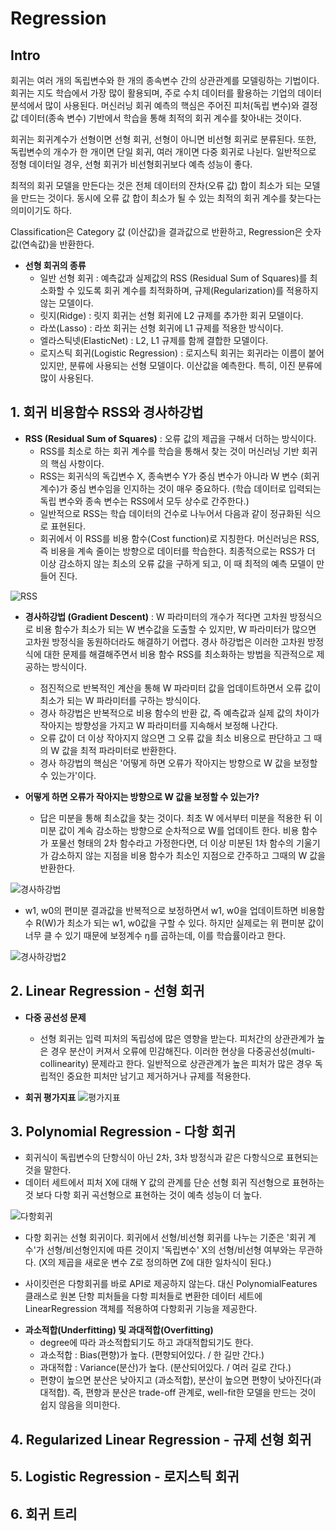 # Regression

## Intro
회귀는 여러 개의 독립변수와 한 개의 종속변수 간의 상관관계를 모델링하는 기법이다. 회귀는 지도 학습에서 가장 많이 활용되며, 주로 수치 데이터를 활용하는 기업의 데이터 분석에서 많이 사용된다.
머신러닝 회귀 예측의 핵심은 주어진 피처(독립 변수)와 결정 값 데이터(종속 변수) 기반에서 학습을 통해 최적의 회귀 계수를 찾아내는 것이다.

회귀는 회귀계수가 선형이면 선형 회귀, 선형이 아니면 비선형 회귀로 분류된다. 또한, 독립변수의 개수가 한 개이면 단일 회귀, 여러 개이면 다중 회귀로 나뉜다. 일반적으로 정형 데이터일 경우, 선형 회귀가 비선형회귀보다 예측 성능이 좋다.

최적의 회귀 모델을 만든다는 것은 전체 데이터의 잔차(오류 값) 합이 최소가 되는 모델을 만드는 것이다. 동시에 오류 값 합이 최소가 될 수 있는 최적의 회귀 계수를 찾는다는 의미이기도 하다.

Classification은 Category 값 (이산값)을 결과값으로 반환하고, Regression은 숫자값(연속값)을 반환한다.

* **선형 회귀의 종류**
  - 일반 선형 회귀 : 예측값과 실제값의 RSS (Residual Sum of Squares)를 최소화할 수 있도록 회귀 계수를 최적화하며, 규제(Regularization)를 적용하지 않는 모델이다.
  - 릿지(Ridge) : 릿지 회귀는 선형 회귀에 L2 규제를 추가한 회귀 모델이다.
  - 라쏘(Lasso) : 라쏘 회귀는 선형 회귀에 L1 규제를 적용한 방식이다.
  - 엘라스틱넷(ElasticNet) : L2, L1 규제를 함께 결합한 모델이다.
  - 로지스틱 회귀(Logistic Regression) : 로지스틱 회귀는 회귀라는 이름이 붙어 있지만, 분류에 사용되는 선형 모델이다. 이산값을 예측한다. 특히, 이진 분류에 많이 사용된다.  


## 1. 회귀 비용함수 RSS와 경사하강법   
* **RSS (Residual Sum of Squares)** : 오류 값의 제곱을 구해서 더하는 방식이다.  
  - RSS를 최소로 하는 회귀 계수를 학습을 통해서 찾는 것이 머신러닝 기반 회귀의 핵심 사항이다.
  - RSS는 회귀식의 독깁변수 X, 종속변수 Y가 중심 변수가 아니라 W 변수 (회귀 계수)가 중심 변수임을 인지하는 것이 매우 중요하다. (학습 데이터로 입력되는 독립 변수와 종속 변수는 RSS에서 모두 상수로 간주한다.)
  - 일반적으로 RSS는 학습 데이터의 건수로 나누어서 다음과 같이 정규화된 식으로 표현된다.
  - 회귀에서 이 RSS를 비용 함수(Cost function)로 지칭한다. 머신러닝은 RSS, 즉 비용을 계속 줄이는 방향으로 데이터를 학습한다. 최종적으로는 RSS가 더 이상 감소하지 않는 최소의 오류 값을 구하게 되고, 이 때 최적의 예측 모델이 만들어 진다.  

![RSS](https://user-images.githubusercontent.com/58073455/73270653-6d66db00-4222-11ea-8d70-6f315594a14f.PNG)

  
* **경사하강법 (Gradient Descent)** : W 파라미터의 개수가 적다면 고차원 방정식으로 비용 함수가 최소가 되는 W 변수값을 도출할 수 있지만, W 파라미터가 많으면 고차원 방정식을 동원하더라도 해결하기 어렵다. 경사 하강법은 이러한 고차원 방정식에 대한 문제를 해결해주면서 비용 함수 RSS를 최소화하는 방법을 직관적으로 제공하는 방식이다.  
  - 점진적으로 반복적인 계산을 통해 W 파라미터 값을 업데이트하면서 오류 값이 최소가 되는 W 파라미터를 구하는 방식이다.
  - 경사 하강법은 반복적으로 비용 함수의 반환 값, 즉 예측값과 실제 값의 차이가 작아지는 방향성을 가지고 W 파라미터를 지속해서 보정해 나간다.
  - 오류 값이 더 이상 작아지지 않으면 그 오류 값을 최소 비용으로 판단하고 그 때의 W 값을 최적 파라미터로 반환한다.
  - 경사 하강법의 핵심은 '어떻게 하면 오류가 작아지는 방향으로 W 값을 보정할 수 있는가'이다.  
  
* **어떻게 하면 오류가 작아지는 방향으로 W 값을 보정할 수 있는가?**
  - 답은 미분을 통해 최소값을 찾는 것이다. 최초 W 에서부터 미분을 적용한 뒤 이 미분 값이 계속 감소하는 방향으로 순차적으로 W를 업데이트 한다. 비용 함수가 포물선 형태의 2차 함수라고 가정한다면, 더 이상 미분된 1차 함수의 기울기가 감소하지 않는 지점을 비용 함수가 최소인 지점으로 간주하고 그때의 W 값을 반환한다.

![경사하강법](https://user-images.githubusercontent.com/58073455/73341606-537bd580-42c0-11ea-8918-ed0aa9a08cf6.PNG)

- w1, w0의 편미분 결과값을 반복적으로 보정하면서 w1, w0을 업데이트하면 비용함수 R(W)가 최소가 되는 w1, w0값을 구할 수 있다. 하지만 실제로는 위 편미분 값이 너무 클 수 있기 때문에 보정계수 ŋ를 곱하는데, 이를 학습률이라고 한다.

![경사하강법2](https://user-images.githubusercontent.com/58073455/73341861-d866ef00-42c0-11ea-8811-4fba06f9ae53.PNG)  


## 2. Linear Regression - 선형 회귀  

* **다중 공선성 문제**
  - 선형 회귀는 입력 피처의 독립성에 많은 영향을 받는다. 피처간의 상관관계가 높은 경우 분산이 커져서 오류에 민감해진다. 이러한 현상을 다중공선성(multi-collinearity) 문제라고 한다. 일반적으로 상관관계가 높은 피처가 많은 경우 독립적인 중요한 피처만 남기고 제거하거나 규제를 적용한다.  

* **회귀 평가지표**
![평가지표](https://user-images.githubusercontent.com/58073455/73361650-b6816280-42e8-11ea-9c5e-d23264587d07.PNG)


## 3. Polynomial Regression - 다항 회귀  

- 회귀식이 독립변수의 단항식이 아닌 2차, 3차 방정식과 같은 다항식으로 표현되는 것을 말한다.
- 데이터 세트에서 피처 X에 대해 Y 값의 관계를 단순 선형 회귀 직선형으로 표현하는 것 보다 다항 회귀 곡선형으로 표현하는 것이 예측 성능이 더 높다.  

![다항회귀](https://user-images.githubusercontent.com/58073455/73363252-bf276800-42eb-11ea-91b6-d6bf2546ac8c.PNG)

- 다항 회귀는 선형 회귀이다. 회귀에서 선형/비선형 회귀를 나누는 기준은 '회귀 계수'가 선형/비선형인지에 따른 것이지 '독립변수' X의 선형/비선형 여부와는 무관하다. (X의 제곱을 새로운 변수 Z로 정의하면 Z에 대한 일차식이 된다.)

- 사이킷런은 다항회귀를 바로 API로 제공하지 않는다. 대신 PolynomialFeatures 클래스로 원본 단항 피처들을 다항 피처들로 변환한 데이터 세트에 LinearRegression 객체를 적용하여 다항회귀 기능을 제공한다.  


* **과소적합(Underfitting) 및 과대적합(Overfitting)**
  - degree에 따라 과소적합되기도 하고 과대적합되기도 한다.
  - 과소적합 : Bias(편향)가 높다. (편향되어있다. / 한 길만 간다.)
  - 과대적합 : Variance(분산)가 높다. (분산되어있다. / 여러 길로 간다.)
  - 편향이 높으면 분산은 낮아지고 (과소적합), 분산이 높으면 편향이 낮아진다(과대적합). 즉, 편향과 분산은 trade-off 관계로, well-fit한 모델을 만드는 것이 쉽지 않음을 의미한다.


## 4. Regularized Linear Regression - 규제 선형 회귀  



## 5. Logistic Regression - 로지스틱 회귀


## 6. 회귀 트리
